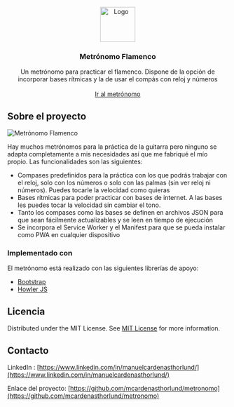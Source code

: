                          
<br/>
<div align="center">
<a href="https://github.com/ShaanCoding/ReadME-Generator">
<img src="https://metroapp.ideasypruebas2.es/assets/img/logo.png" alt="Logo" width="80" height="80">
</a>
<h3 align="center">Metrónomo Flamenco</h3>
<p align="center">
Un metrónomo para practicar el flamenco. Dispone de la opción de incorporar bases rítmicas y la de usar el compás con reloj y números

<br/>
<br/>
<a href="https://metroapp.ideasypruebas2.es/">Ir al metrónomo</a>  


</p>
</div>

 ## Sobre el proyecto

![Metrónomo Flamenco](https://metroapp.ideasypruebas2.es/assets/img/captura.jpg)

Hay muchos metrónomos para la práctica de la guitarra pero ninguno se adapta completamente a mis necesidades así que me fabriqué el mío propio. Las funcionalidades son las siguientes:


- Compases predefinidos para la práctica con los que podrás trabajar con el reloj, solo con los números o solo con las palmas (sin ver reloj ni números). Puedes tocarle la velocidad como quieras
- Bases rítmicas para poder practicar con bases de internet. A las bases les puedes tocar la velocidad sin cambiar el tono.
- Tanto los compases como las bases se definen en archivos JSON para que sean fácilmente actualizables y se leen en tiempo de ejecución
- Se incorpora el Service Worker y el Manifest para que se pueda instalar como PWA en cualquier dispositivo



 ### Implementado con

El metrónomo está realizado con las siguientes librerías de apoyo:

- [Bootstrap](https://getbootstrap.com)
- [Howler JS](https://howlerjs.com)

## Licencia

Distributed under the MIT License. See [MIT License](https://opensource.org/licenses/MIT) for more information.
 ## Contacto
LinkedIn : [https://www.linkedin.com/in/manuelcardenasthorlund/](https://www.linkedin.com/in/manuelcardenasthorlund/)

Enlace del proyecto: [https://github.com/mcardenasthorlund/metronomo](https://github.com/mcardenasthorlund/metronomo)

